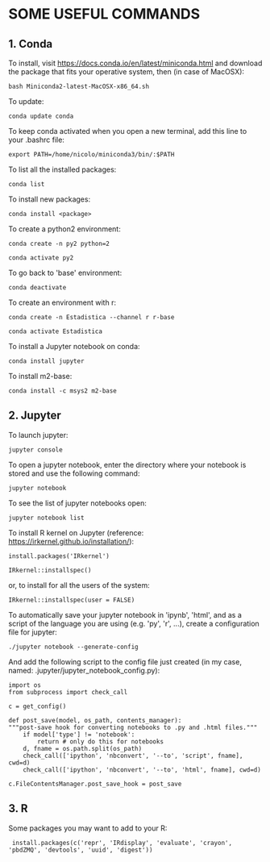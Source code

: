 SOME USEFUL COMMANDS
====================

## 1. Conda

To install, visit https://docs.conda.io/en/latest/miniconda.html and download the package that fits your operative system, then (in case of MacOSX):

    bash Miniconda2-latest-MacOSX-x86_64.sh

To update:

    conda update conda

To keep conda activated when you open a new terminal, add this line to your .bashrc file:

    export PATH=/home/nicolo/miniconda3/bin/:$PATH

To list all the installed packages:

    conda list

To install new packages:

    conda install <package>

To create a python2 environment:

    conda create -n py2 python=2
   
    conda activate py2

To go back to 'base' environment:

    conda deactivate

To create an environment with r:

    conda create -n Estadistica --channel r r-base

    conda activate Estadistica

To install a Jupyter notebook on conda:

    conda install jupyter

To install m2-base:

    conda install -c msys2 m2-base

## 2. Jupyter

To launch jupyter:

    jupyter console

To open a jupyter notebook, enter the directory where your notebook is stored and use the following command:

    jupyter notebook

To see the list of jupyter notebooks open:

    jupyter notebook list
    
To install R kernel on Jupyter (reference: https://irkernel.github.io/installation/):
    
    install.packages('IRkernel')
    
    IRkernel::installspec()

or, to install for all the users of the system: 

    IRkernel::installspec(user = FALSE)
    
To automatically save your jupyter notebook in 'ipynb', 'html', and as a script of the language you are using (e.g. 'py', 'r', ...), create a configuration file for jupyter:

    ./jupyter notebook --generate-config

And add the following script to the config file just created (in my case, named: .jupyter/jupyter_notebook_config.py):

    import os
    from subprocess import check_call

    c = get_config()

    def post_save(model, os_path, contents_manager):
    """post-save hook for converting notebooks to .py and .html files."""
    	if model['type'] != 'notebook':
            return # only do this for notebooks
    	d, fname = os.path.split(os_path)
        check_call(['ipython', 'nbconvert', '--to', 'script', fname], cwd=d)
        check_call(['ipython', 'nbconvert', '--to', 'html', fname], cwd=d)

    c.FileContentsManager.post_save_hook = post_save

## 3. R

Some packages you may want to add to your R:

     install.packages(c('repr', 'IRdisplay', 'evaluate', 'crayon', 'pbdZMQ', 'devtools', 'uuid', 'digest'))